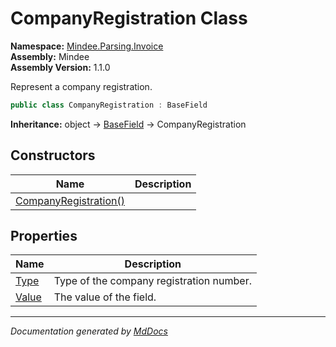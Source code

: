 ﻿<!--  
  <auto-generated>   
    The contents of this file were generated by a tool.  
    Changes to this file may be list if the file is regenerated  
  </auto-generated>   
-->

# CompanyRegistration Class

**Namespace:** [Mindee.Parsing.Invoice](../index.md)  
**Assembly:** Mindee  
**Assembly Version:** 1.1.0

Represent a company registration.

```csharp
public class CompanyRegistration : BaseField
```

**Inheritance:** object → [BaseField](../../Common/BaseField/index.md) → CompanyRegistration

## Constructors

| Name                                           | Description |
| ---------------------------------------------- | ----------- |
| [CompanyRegistration()](constructors/index.md) |             |

## Properties

| Name                         | Description                              |
| ---------------------------- | ---------------------------------------- |
| [Type](properties/Type.md)   | Type of the company registration number. |
| [Value](properties/Value.md) | The value of the field.                  |

___

*Documentation generated by [MdDocs](https://github.com/ap0llo/mddocs)*
